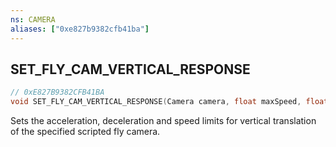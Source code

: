```yaml
---
ns: CAMERA
aliases: ["0xe827b9382cfb41ba"]
---
```

## SET_FLY_CAM_VERTICAL_RESPONSE

```c
// 0xE827B9382CFB41BA
void SET_FLY_CAM_VERTICAL_RESPONSE(Camera camera, float maxSpeed, float maxAcceleration, float maxDeceleration);
```

Sets the acceleration, deceleration and speed limits for vertical translation of the specified scripted fly camera.

